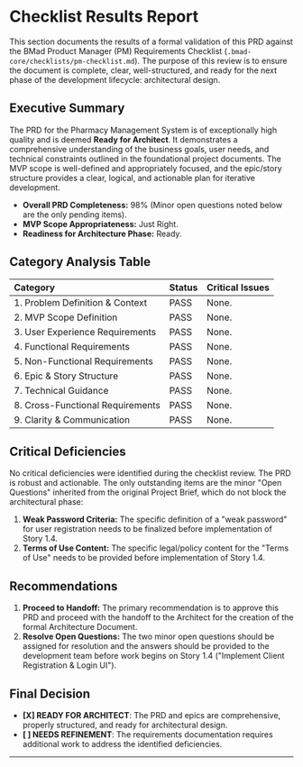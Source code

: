 # Checklist Results Report

This section documents the results of a formal validation of this PRD against the BMad Product Manager (PM) Requirements Checklist (`.bmad-core/checklists/pm-checklist.md`). The purpose of this review is to ensure the document is complete, clear, well-structured, and ready for the next phase of the development lifecycle: architectural design.

## Executive Summary

The PRD for the Pharmacy Management System is of exceptionally high quality and is deemed **Ready for Architect**. It demonstrates a comprehensive understanding of the business goals, user needs, and technical constraints outlined in the foundational project documents. The MVP scope is well-defined and appropriately focused, and the epic/story structure provides a clear, logical, and actionable plan for iterative development.

*   **Overall PRD Completeness:** 98% (Minor open questions noted below are the only pending items).
*   **MVP Scope Appropriateness:** Just Right.
*   **Readiness for Architecture Phase:** Ready.

## Category Analysis Table

| Category | Status | Critical Issues |
| :--- | :--- | :--- |
| 1. Problem Definition & Context | PASS | None. |
| 2. MVP Scope Definition | PASS | None. |
| 3. User Experience Requirements | PASS | None. |
| 4. Functional Requirements | PASS | None. |
| 5. Non-Functional Requirements | PASS | None. |
| 6. Epic & Story Structure | PASS | None. |
| 7. Technical Guidance | PASS | None. |
| 8. Cross-Functional Requirements | PASS | None. |
| 9. Clarity & Communication | PASS | None. |

## Critical Deficiencies

No critical deficiencies were identified during the checklist review. The PRD is robust and actionable. The only outstanding items are the minor "Open Questions" inherited from the original Project Brief, which do not block the architectural phase:

1.  **Weak Password Criteria:** The specific definition of a "weak password" for user registration needs to be finalized before implementation of Story 1.4.
2.  **Terms of Use Content:** The specific legal/policy content for the "Terms of Use" needs to be provided before implementation of Story 1.4.

## Recommendations

1.  **Proceed to Handoff:** The primary recommendation is to approve this PRD and proceed with the handoff to the Architect for the creation of the formal Architecture Document.
2.  **Resolve Open Questions:** The two minor open questions should be assigned for resolution and the answers should be provided to the development team before work begins on Story 1.4 ("Implement Client Registration & Login UI").

## Final Decision

-   **[X] READY FOR ARCHITECT**: The PRD and epics are comprehensive, properly structured, and ready for architectural design.
-   **[ ] NEEDS REFINEMENT**: The requirements documentation requires additional work to address the identified deficiencies.

---

